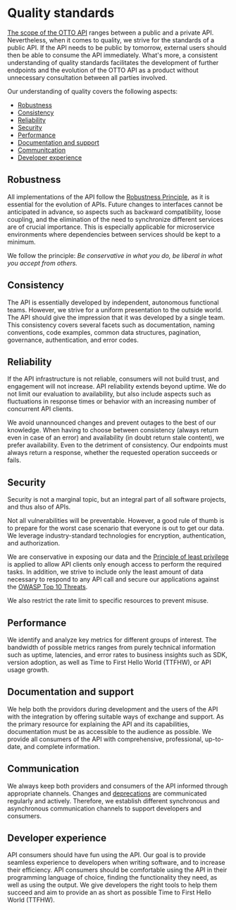 # Quality standards

[The scope of the OTTO API](./api-scope.md) ranges between a public and a private API.
Nevertheless, when it comes to quality, we strive for the standards of a public API.
If the API needs to be public by tomorrow, external users should then be able to consume the API immediately.
What's more, a consistent understanding of quality standards facilitates the development of further endpoints and the evolution of the OTTO API as a product without unnecessary consultation between all parties involved.

Our understanding of quality covers the following aspects:

- [Robustness](#robustness)
- [Consistency](#consistency)
- [Reliability](#reliability)
- [Security](#security)
- [Performance](#performance)
- [Documentation and support](#documentation-and-support)
- [Communitcation](#communication)
- [Developer experience](#developer-experience)

## Robustness

All implementations of the API follow the [Robustness Principle](https://en.wikipedia.org/wiki/Robustness_principle), as it is essential for the evolution of APIs.
Future changes to interfaces cannot be anticipated in advance, so aspects such as backward compatibility, loose coupling, and the elimination of the need to synchronize different services are of crucial importance.
This is especially applicable for microservice environments where dependencies between services should be kept to a minimum.

We follow the principle: *Be conservative in what you do, be liberal in what you accept from others.*

## Consistency

The API is essentially developed by independent, autonomous functional teams.
However, we strive for a uniform presentation to the outside world.
The API should give the impression that it was developed by a single team.
This consistency covers several facets such as documentation, naming conventions, code examples, common data structures, pagination, governance, authentication, and error codes.

## Reliability

If the API infrastructure is not reliable, consumers will not build trust, and engagement will not increase.
API reliability extends beyond uptime.
We do not limit our evaluation to availability, but also include aspects such as fluctuations in response times or behavior with an increasing number of concurrent API clients.

We avoid unannounced changes and prevent outages to the best of our knowledge.
When having to choose between consistency (always return even in case of an error) and availability (in doubt return stale content), we prefer availability. 
Even to the detriment of consistency.
Our endpoints must always return a response, whether the requested operation succeeds or fails.

## Security

Security is not a marginal topic, but an integral part of all software projects, and thus also of APIs.

Not all vulnerabilities will be preventable.
However, a good rule of thumb is to prepare for the worst case scenario that everyone is out to get our data.
We leverage industry-standard technologies for encryption, authentication, and authorization.

We are conservative in exposing our data and the [Principle of least privilege](https://en.wikipedia.org/wiki/Principle_of_least_privilege) is applied to allow API clients only enough access to perform the required tasks.
In addition, we strive to include only the least amount of data necessary to respond to any API call and secure our applications against the [OWASP Top 10 Threats](https://owasp.org/www-project-top-ten/).

We also restrict the rate limit to specific resources to prevent misuse.

## Performance

We identify and analyze key metrics for different groups of interest.
The bandwidth of possible metrics ranges from purely technical information such as uptime, latencies, and error rates to business insights such as SDK, version adoption, as well as Time to First Hello World (TTFHW), or API usage growth.

## Documentation and support

We help both the providors during development and the users of the API with the integration by offering suitable ways of exchange and support.
As the primary resource for explaining the API and its capabilities, documentation must be as accessible to the audience as possible.
We provide all consumers of the API with comprehensive, professional, up-to-date, and complete information.

## Communication

We always keep both providers and consumers of the API informed through appropriate channels.
Changes and [deprecations](../../rest/compatibility/README.md#deprecation-of-http-apis) are communicated regularly and actively.
Therefore, we establish different synchronous and asynchronous communication channels to support developers and consumers.

## Developer experience

API consumers should have fun using the API.
Our goal is to provide seamless experience to developers when writing software, and to increase their efficiency.
API consumers should be comfortable using the API in their programming language of choice, finding the functionality they need, as well as using the output.
We give developers the right tools to help them succeed and aim to provide an as short as possible Time to First Hello World (TTFHW).